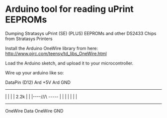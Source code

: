 # Arduino tool for reading uPrint EEPROMs
Dumping Stratasys uPrint (SE) (PLUS) EEPROMs and other DS2433 Chips from Stratasys Printers

Install the Arduino OneWire library from here:
http://www.pjrc.com/teensy/td_libs_OneWire.html

Load the Arduino sketch, and upload it to your microcontroller.  

Wire up your arduino like so:

DataPin (D12)    Ard +5V   Ard GND
------------     -------   ---------- 
   |               |            |
   |     2.2k      |            |
   |----/\/\/\ -----            |
   |                            |
   |                            |
   |                            |
------------              ------------
OneWire Data              OneWire GND

